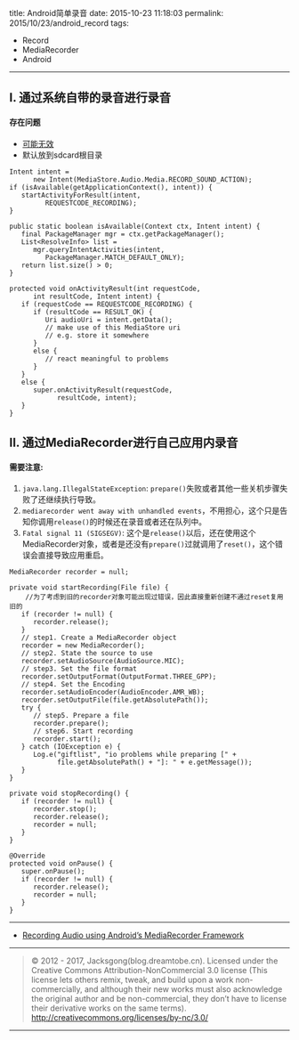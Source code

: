 title: Android简单录音
date: 2015-10-23 11:18:03
permalink: 2015/10/23/android_record
tags:
- Record
- MediaRecorder
- Android

---

## I. 通过系统自带的录音进行录音

#### 存在问题

- [可能无效](http://www.grokkingandroid.com/checking-intent-availability/)
- 默认放到sdcard根目录

<!-- more -->

```
Intent intent =
      new Intent(MediaStore.Audio.Media.RECORD_SOUND_ACTION);
if (isAvailable(getApplicationContext(), intent)) {
   startActivityForResult(intent,
         REQUESTCODE_RECORDING);
}

public static boolean isAvailable(Context ctx, Intent intent) {
   final PackageManager mgr = ctx.getPackageManager();
   List<ResolveInfo> list =
      mgr.queryIntentActivities(intent,
         PackageManager.MATCH_DEFAULT_ONLY);
   return list.size() > 0;
}

protected void onActivityResult(int requestCode,
      int resultCode, Intent intent) {
   if (requestCode == REQUESTCODE_RECORDING) {
      if (resultCode == RESULT_OK) {
         Uri audioUri = intent.getData();
         // make use of this MediaStore uri
         // e.g. store it somewhere
      }
      else {
         // react meaningful to problems
      }
   }
   else {
      super.onActivityResult(requestCode,
            resultCode, intent);
   }
}
```

## II. 通过MediaRecorder进行自己应用内录音

#### 需要注意:

1. `java.lang.IllegalStateException`: `prepare()`失败或者其他一些关机步骤失败了还继续执行导致。
2. `mediarecorder went away with unhandled events`，不用担心，这个只是告知你调用`release()`的时候还在录音或者还在队列中。
3. `Fatal signal 11 (SIGSEGV)`: 这个是`release()`以后，还在使用这个MediaRecorder对象，或者是还没有`prepare()`过就调用了`reset()`，这个错误会直接导致应用重启。


```
MediaRecorder recorder = null;

private void startRecording(File file) {
    //为了考虑到旧的recorder对象可能出现过错误，因此直接重新创建不通过reset复用旧的
   if (recorder != null) {
      recorder.release();
   }
   // step1. Create a MediaRecorder object
   recorder = new MediaRecorder();
   // step2. State the source to use
   recorder.setAudioSource(AudioSource.MIC);
   // step3. Set the file format
   recorder.setOutputFormat(OutputFormat.THREE_GPP);
   // step4. Set the Encoding
   recorder.setAudioEncoder(AudioEncoder.AMR_WB);
   recorder.setOutputFile(file.getAbsolutePath());
   try {
      // step5. Prepare a file
      recorder.prepare();
      // step6. Start recording
      recorder.start();
   } catch (IOException e) {
      Log.e("giftlist", "io problems while preparing [" +
            file.getAbsolutePath() + "]: " + e.getMessage());
   }
}

private void stopRecording() {
   if (recorder != null) {
      recorder.stop();
      recorder.release();
      recorder = null;
   }
}

@Override
protected void onPause() {
   super.onPause();
   if (recorder != null) {
      recorder.release();
      recorder = null;
   }
}
```

---

- [Recording Audio using Android’s MediaRecorder Framework](http://www.grokkingandroid.com/recording-audio-using-androids-mediarecorder-framework/)

---

> © 2012 - 2017, Jacksgong(blog.dreamtobe.cn). Licensed under the Creative Commons Attribution-NonCommercial 3.0 license (This license lets others remix, tweak, and build upon a work non-commercially, and although their new works must also acknowledge the original author and be non-commercial, they don’t have to license their derivative works on the same terms). http://creativecommons.org/licenses/by-nc/3.0/

---
